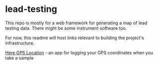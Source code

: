 # lead-testing

This repo is mostly for a web framework for generating a map of lead testing data.  There might be some instrument software too.  

For now, this readme will host links relevant to building the project's infrastructure.

[Here GPS Location](https://f-droid.org/repository/browse/?fdfilter=here+gps+location&fdid=com.borneq.heregpslocation) - an app for logging your GPS coordinates when you take a sample
